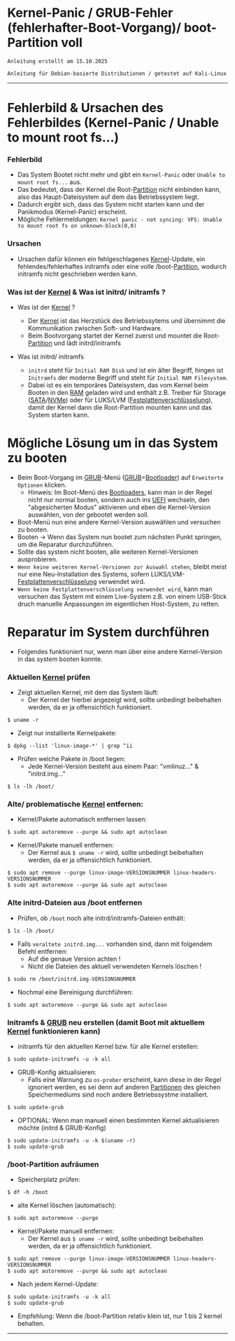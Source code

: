# Kernel-Panic / GRUB-Fehler (fehlerhafter-Boot-Vorgang)/ boot-Partition voll

`Anleitung erstellt am 15.10.2025`

`Anleitung für Debian-basierte Distributionen / getestet auf Kali-Linux`


-------------------------------------------------------------------------------------------------------------


# Fehlerbild & Ursachen des Fehlerbildes (Kernel-Panic / Unable to mount root fs...)


### Fehlerbild
- Das System Bootet nicht mehr und gibt ein `Kernel-Panic` oder `Unable to mount root fs...` aus.
- Das bedeutet, dass der Kernel die Root-[Partition](https://de.wikipedia.org/wiki/Partition_(Datentr%C3%A4ger)) nicht einbinden kann, also das Haupt-Dateisystem auf dem das Betriebssystem liegt.
- Dadurch ergibt sich, dass das System nicht starten kann und der Panikmodus (Kernel-Panic) erscheint.
- Mögliche Fehlermeldungen: `Kernel panic - not syncing: VFS: Unable to mount root fs on unknown-block(0,0)`


### Ursachen
- Ursachen dafür können ein fehlgeschlagenes [Kernel](https://de.wikipedia.org/wiki/Kernel_(Betriebssystem))-Update, ein fehlendes/fehlerhaftes initramfs oder eine volle /boot-[Partition](https://de.wikipedia.org/wiki/Partition_(Datentr%C3%A4ger)), wodurch initramfs nicht geschrieben werden kann. 


### Was ist der [Kernel](https://de.wikipedia.org/wiki/Kernel_(Betriebssystem)) & Was ist initrd/ initramfs ?
- Was ist der [Kernel](https://de.wikipedia.org/wiki/Kernel_(Betriebssystem)) ?
	- Der [Kernel](https://de.wikipedia.org/wiki/Kernel_(Betriebssystem)) ist das Herzstück des Betriebssytems und übernimmt die Kommunikation zwischen Soft- und Hardware.
	- Beim Bootvorgang startet der Kernel zuerst und mountet die Root-[Partition](https://de.wikipedia.org/wiki/Partition_(Datentr%C3%A4ger)) und lädt initrd/initramfs

- Was ist initrd/ initramfs
	- `initrd` steht für `Initial RAM Disk` und ist ein älter Begriff, hingen ist `Initramfs` der moderne Begriff und steht für `Initial RAM Filesystem`.
	- Dabei ist es ein temporäres Dateisystem, das vom Kernel beim Booten in den [RAM](https://de.wikipedia.org/wiki/Random-Access_Memory) geladen wird und enthält z.B. Treiber für Storage ([SATA](https://de.wikipedia.org/wiki/Serial_ATA)/[NVMe](https://de.wikipedia.org/wiki/NVM_Express)) oder für LUKS/LVM ([Festplattenverschlüsselung](https://de.wikipedia.org/wiki/Festplattenverschl%C3%BCsselung)), damit der Kernel dann die Root-Partition mounten kann und das System starten kann.


# Mögliche Lösung um in das System zu booten
- Beim Boot-Vorgang im [GRUB](https://de.wikipedia.org/wiki/Grand_Unified_Bootloader)-Menü ([GRUB](https://de.wikipedia.org/wiki/Grand_Unified_Bootloader)=[Bootloader](https://de.wikipedia.org/wiki/Bootloader)) auf `Erweiterte Optionen` klicken.
	- Hinweis: Im Boot-Menü des [Bootloaders](https://de.wikipedia.org/wiki/Bootloader), kann man in der Regel nicht nur normal booten, sondern auch ins [UEFI](https://de.wikipedia.org/wiki/Unified_Extensible_Firmware_Interface) wechseln, den "abgesicherten Modus" aktivieren und eben die Kernel-Version auswählen, von der gebootet werden soll.  
- Boot-Menü nun eine andere Kernel-Version auswählen und versuchen zu booten.
- Booten -> Wenn das System nun bootet zum nächsten Punkt springen, um die Reparatur durchzuführen.
- Sollte das system nicht booten, alle weiteren Kernel-Versionen ausprobieren.
- `Wenn keine weiteren Kernel-Versionen zur Auswahl stehen`, bleibt meist nur eine Neu-Installation des Systems, sofern LUKS/LVM-[Festplattenverschlüsselung](https://de.wikipedia.org/wiki/Festplattenverschl%C3%BCsselung) verwendet wird.
- `Wenn keine Festplattenverschlüsselung verwendet wird`, kann man versuchen das System mit einem Live-System z.B. von einem USB-Stick druch manuelle Anpassungen im eigentlichen Host-System, zu retten.


# Reparatur im System durchführen
- Folgendes funktioniert nur, wenn man über eine andere Kernel-Version in das system booten konnte.


### Aktuellen [Kernel](https://de.wikipedia.org/wiki/Kernel_(Betriebssystem)) prüfen
- Zeigt aktuellen Kernel, mit dem das System läuft:
	- Der Kernel der hierbei angezeigt wird, sollte unbedingt beibehalten werden, da er ja offensichtlich funktioniert.
```
$ uname -r
```

- Zeigt nur installierte Kernelpakete:
```
$ dpkg --list 'linux-image-*' | grep ^ii
```

- Prüfen welche Pakete in /boot liegen:
	- Jede Kernel-Version besteht aus einem Paar: "vmlinuz..." & "initrd.img..."
```
$ ls -lh /boot/
```

### Alte/ problematische [Kernel](https://de.wikipedia.org/wiki/Kernel_(Betriebssystem)) entfernen:
- Kernel/Pakete automatisch entfernen lassen:
```
$ sudo apt autoremove --purge && sudo apt autoclean
```

- Kernel/Pakete manuell entfernen:
	- Der Kernel aus `$ uname -r` wird, sollte unbedingt beibehalten werden, da er ja offensichtlich funktioniert.
```
$ sudo apt remove --purge linux-image-VERSIONSNUMMER linux-headers-VERSIONSNUMMER
$ sudo apt autoremove --purge && sudo apt autoclean
```

### Alte initrd-Dateien aus /boot entfernen
- Prüfen, ob `/boot` noch alte initrd/initramfs-Dateien enthält:
```
$ ls -lh /boot/
```

- Falls `veraltete initrd.img...` vorhanden sind, dann mit folgendem Befehl entfernen:
	- Auf die genaue Version achten !
	- Nicht die Dateien des aktuell verwendeten Kernels löschen !
```
$ sudo rm /boot/initrd.img-VERSIONSNUMMER
```

- Nochmal eine Bereinigung durchführen:
```
$ sudo apt autoremove --purge && sudo apt autoclean
```


### Initramfs & [GRUB](https://de.wikipedia.org/wiki/Grand_Unified_Bootloader) neu erstellen (damit Boot mit aktuellem [Kernel](https://de.wikipedia.org/wiki/Kernel_(Betriebssystem)) funktionieren kann)
- initramfs für den aktuellen Kernel bzw. für alle Kernel erstellen:
```
$ sudo update-initramfs -u -k all
```

- GRUB-Konfig aktualisieren:
	- Falls eine Warnung zu `os-prober` erscheint, kann diese in der Regel ignoriert werden, es sei denn auf anderen [Partitionen](https://de.wikipedia.org/wiki/Partition_(Datentr%C3%A4ger)) des gleichen Speichermediums sind noch andere Betriebssystme installiert.
```
$ sudo update-grub
```

- OPTIONAL: Wenn man manuell einen bestimmten Kernel aktualisieren möchte (initrd & GRUB-Konfig)
```
$ sudo update-initramfs -u -k $(uname -r)
$ sudo update-grub
```


### /boot-Partition aufräumen
- Speicherplatz prüfen:
```
$ df -h /boot
```

- alte Kernel löschen (automatisch):
```
$ sudo apt autoremove --purge
```

- Kernel/Pakete manuell entfernen:
	- Der Kernel aus `$ uname -r` wird, sollte unbedingt beibehalten werden, da er ja offensichtlich funktioniert.
```
$ sudo apt remove --purge linux-image-VERSIONSNUMMER linux-headers-VERSIONSNUMMER
$ sudo apt autoremove --purge && sudo apt autoclean
```

- Nach jedem Kernel-Update:
```
$ sudo update-initramfs -u -k all
$ sudo update-grub
```

- Empfehlung: Wenn die /boot-Partition relativ klein ist, nur 1 bis 2 kernel behalten.


-------------------------------------------------------------------------------------------------------------
